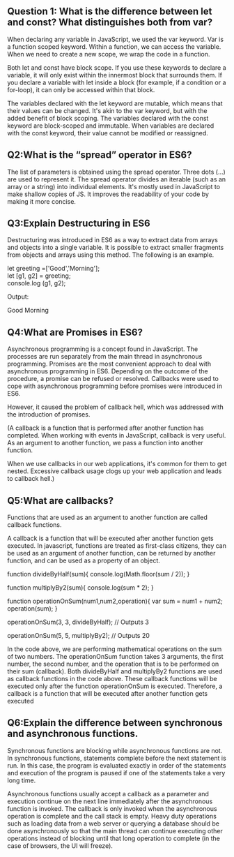 ## Question 1: What is the difference between let and const? What distinguishes both from var?

When declaring any variable in JavaScript, we used the var keyword. Var is a function scoped keyword. Within a function, we can access the variable. When we need to create a new scope, we wrap the code in a function.

Both let and const have block scope. If you use these keywords to declare a variable, it will only exist within the innermost block that surrounds them. If you declare a variable with let inside a block (for example, if a condition or a for-loop), it can only be accessed within that block.

The variables declared with the let keyword are mutable, which means that their values can be changed. It's akin to the var keyword, but with the added benefit of block scoping. The variables declared with the const keyword are block-scoped and immutable. When variables are declared with the const keyword, their value cannot be modified or reassigned.

## Q2:What is the “spread” operator in ES6?

The list of parameters is obtained using the spread operator. Three dots (...) are used to represent it. The spread operator divides an iterable (such as an array or a string) into individual elements. It's mostly used in JavaScript to make shallow copies of JS. It improves the readability of your code by making it more concise.

## Q3:Explain Destructuring in ES6

Destructuring was introduced in ES6 as a way to extract data from arrays and objects into a single variable. It is possible to extract smaller fragments from objects and arrays using this method. The following is an example.

let greeting =['Good','Morning'];  
let [g1, g2] = greeting;  
console.log (g1, g2);

Output:

Good Morning

## Q4:What are Promises in ES6?

Asynchronous programming is a concept found in JavaScript. The processes are run separately from the main thread in asynchronous programming. Promises are the most convenient approach to deal with asynchronous programming in ES6. Depending on the outcome of the procedure, a promise can be refused or resolved. Callbacks were used to cope with asynchronous programming before promises were introduced in ES6.

However, it caused the problem of callback hell, which was addressed with the introduction of promises.

(A callback is a function that is performed after another function has completed. When working with events in JavaScript, callback is very useful. As an argument to another function, we pass a function into another function.

When we use callbacks in our web applications, it's common for them to get nested. Excessive callback usage clogs up your web application and leads to callback hell.)

## Q5:What are callbacks?

Functions that are used as an argument to another function are called callback functions.

A callback is a function that will be executed after another function gets executed. In javascript, functions are treated as first-class citizens, they can be used as an argument of another function, can be returned by another function, and can be used as a property of an object.

function divideByHalf(sum){
console.log(Math.floor(sum / 2));
}

function multiplyBy2(sum){
console.log(sum \* 2);
}

function operationOnSum(num1,num2,operation){
var sum = num1 + num2;
operation(sum);
}

operationOnSum(3, 3, divideByHalf); // Outputs 3

operationOnSum(5, 5, multiplyBy2); // Outputs 20

In the code above, we are performing mathematical operations on the sum of two numbers. The operationOnSum function takes 3 arguments, the first number, the second number, and the operation that is to be performed on their sum (callback).
Both divideByHalf and multiplyBy2 functions are used as callback functions in the code above.
These callback functions will be executed only after the function operationOnSum is executed.
Therefore, a callback is a function that will be executed after another function gets executed

## Q6:Explain the difference between synchronous and asynchronous functions.

Synchronous functions are blocking while asynchronous functions are not. In synchronous functions, statements complete before the next statement is run. In this case, the program is evaluated exactly in order of the statements and execution of the program is paused if one of the statements take a very long time.

Asynchronous functions usually accept a callback as a parameter and execution continue on the next line immediately after the asynchronous function is invoked. The callback is only invoked when the asynchronous operation is complete and the call stack is empty. Heavy duty operations such as loading data from a web server or querying a database should be done asynchronously so that the main thread can continue executing other operations instead of blocking until that long operation to complete (in the case of browsers, the UI will freeze).
